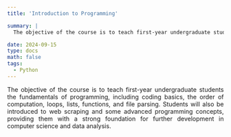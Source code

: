 ```yaml
---
title: 'Introduction to Programming'

summary: |
  The objective of the course is to teach first-year undergraduate students the fundamentals of programming, including coding basics, the order of computation, loops, lists, functions, and file parsing. Students will also be introduced to web scraping and some advanced programming concepts, providing them with a strong foundation for further development in computer science and data analysis.

date: 2024-09-15
type: docs
math: false
tags:
  - Python
---
```

<div style="text-align: justify;">
The objective of the course is to teach first-year undergraduate students the fundamentals of programming, including coding basics, the order of computation, loops, lists, functions, and file parsing. Students will also be introduced to web scraping and some advanced programming concepts, providing them with a strong foundation for further development in computer science and data analysis.
</div>
